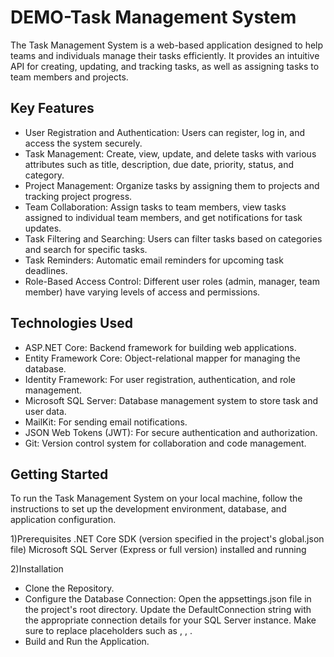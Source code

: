 # DEMO-Task Management System

The Task Management System is a web-based application designed to help teams and individuals manage their tasks efficiently. It provides an intuitive API for creating, updating, and tracking tasks, as well as assigning tasks to team members and projects.

## Key Features

- User Registration and Authentication: Users can register, log in, and access the system securely.
- Task Management: Create, view, update, and delete tasks with various attributes such as title, description, due date, priority, status, and category.
- Project Management: Organize tasks by assigning them to projects and tracking project progress.
- Team Collaboration: Assign tasks to team members, view tasks assigned to individual team members, and get notifications for task updates.
- Task Filtering and Searching: Users can filter tasks based on categories and search for specific tasks.
- Task Reminders: Automatic email reminders for upcoming task deadlines.
- Role-Based Access Control: Different user roles (admin, manager, team member) have varying levels of access and permissions.

## Technologies Used

- ASP.NET Core: Backend framework for building web applications.
- Entity Framework Core: Object-relational mapper for managing the database.
- Identity Framework: For user registration, authentication, and role management.
- Microsoft SQL Server: Database management system to store task and user data.
- MailKit: For sending email notifications.
- JSON Web Tokens (JWT): For secure authentication and authorization.
- Git: Version control system for collaboration and code management.

## Getting Started

To run the Task Management System on your local machine, follow the instructions to set up the development environment, database, and application configuration.

1)Prerequisites
.NET Core SDK (version specified in the project's global.json file)
Microsoft SQL Server (Express or full version) installed and running

2)Installation
- Clone the Repository.
- Configure the Database Connection:
Open the appsettings.json file in the project's root directory.
Update the DefaultConnection string with the appropriate connection details for your SQL Server instance.
Make sure to replace placeholders such as <server>, <database>, <username>.
- Build and Run the Application.

